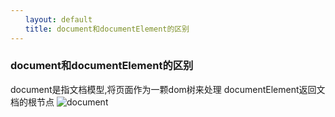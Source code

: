 ```yaml
---
　　layout: default
　　title: document和documentElement的区别
---
```


### document和documentElement的区别
document是指文档模型,将页面作为一颗dom树来处理
documentElement返回文档的根节点
![document](/images/document.png)